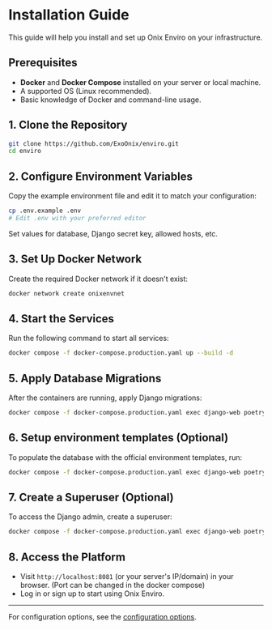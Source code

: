 # Installation Guide

This guide will help you install and set up Onix Enviro on your infrastructure.

## Prerequisites

- **Docker** and **Docker Compose** installed on your server or local machine.
- A supported OS (Linux recommended).
- Basic knowledge of Docker and command-line usage.

## 1. Clone the Repository

```sh
git clone https://github.com/ExoOnix/enviro.git
cd enviro
```

## 2. Configure Environment Variables

Copy the example environment file and edit it to match your configuration:

```sh
cp .env.example .env
# Edit .env with your preferred editor
```

Set values for database, Django secret key, allowed hosts, etc.

## 3. Set Up Docker Network

Create the required Docker network if it doesn't exist:

```sh
docker network create onixenvnet
```

## 4. Start the Services

Run the following command to start all services:

```sh
docker compose -f docker-compose.production.yaml up --build -d
```

## 5. Apply Database Migrations

After the containers are running, apply Django migrations:

```sh
docker compose -f docker-compose.production.yaml exec django-web poetry run python manage.py migrate
```

## 6. Setup environment templates (Optional)

To populate the database with the official environment templates, run:

```sh
docker compose -f docker-compose.production.yaml exec django-web poetry run python manage.py loaddata apps/env_manager/fixtures/templates.json
```

## 7. Create a Superuser (Optional)

To access the Django admin, create a superuser:

```sh
docker compose -f docker-compose.production.yaml exec django-web poetry run python manage.py createsuperuser
```

## 8. Access the Platform

- Visit `http://localhost:8081` (or your server's IP/domain) in your browser. (Port can be changed in the docker compose)
- Log in or sign up to start using Onix Enviro.

---

For configuration options, see the [configuration options](./configuration.md).
